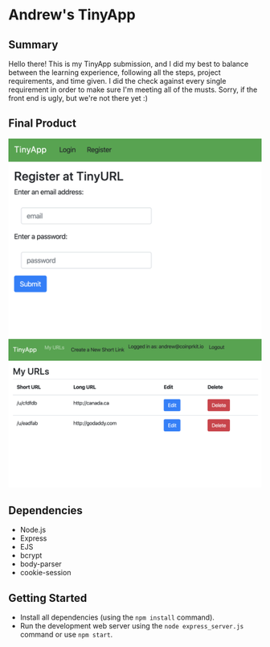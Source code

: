 # Andrew's TinyApp

## Summary 

Hello there! This is my TinyApp submission, and I did my best to balance between the learning experience, following all the steps, project requirements, and time given. I did the check against every single requirement in order to make sure I'm meeting all of the musts. Sorry, if the front end is ugly, but we're not there yet :)

## Final Product

!["Register Page"](/docs/screen1.png)
!["URL index page"](/docs/screen2.png)

## Dependencies

- Node.js
- Express
- EJS
- bcrypt
- body-parser
- cookie-session

## Getting Started

- Install all dependencies (using the `npm install` command).
- Run the development web server using the `node express_server.js` command or use `npm start`.